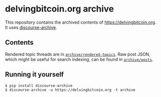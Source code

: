 
# delvingbitcoin.org archive

This repository contains the archived contents of https://delvingbitcoin.org. It uses
[discourse-archive](https://github.com/jamesob/discourse-archive).

## Contents

Rendered topic threads are in [`archive/rendered-topics`](./archive/rendered-topics).
Raw post JSON, which might be useful for search indexing, can be found in
[`archive/posts`](archive/posts).

## Running it yourself

```
$ pip install discourse-archive
$ discourse-archive -u https://delvingbitcoin.org -t archive
```
